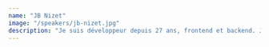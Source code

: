 ```yaml
---
name: "JB Nizet"
image: "/speakers/jb-nizet.jpg"
description: "Je suis développeur depuis 27 ans, frontend et backend. J’utilise Angular depuis sa naissance, et j’utilisais AngularJS avant ça. J’anime aussi des formations sur Angular. Je suis co-auteur du livre “Deviens un ninja avec Angular”, contributeur occasionnel à ng-bootstrap, et auteur des librairies ngx-valdemort et ngx-speculoos. J’aime la randonnée, la plongée sous-marine, et les mauvais jeux de mots."
---
```

